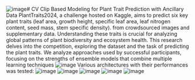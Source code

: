 ![image](https://github.com/nimrasohail/CV/assets/97934975/97668969-5c65-449d-b431-0014b605a341)# CV
Clip Based Modeling for Plant Trait Prediction with Ancillary Data
PlantTraits2024, a challenge hosted on Kaggle, aims to predict six key plant traits (leaf area, growth height, specific leaf area, leaf nitrogen content, seed mass, stem specific density). from crowdsourced images and supplementary data. Understanding these traits is crucial for analyzing global patterns of plant biodiversity and ecosystem health. This research delves into the competition, exploring the dataset and the task of predicting the plant traits. We analyze approaches used by successful participants, focusing on the strengths of ensemble models that combine multiple learning techniques
![image](https://github.com/nimrasohail/CV/assets/97934975/12e6f0c7-19d4-4d30-8b7f-fd5a1611fe88)
Various architectures with their performances was tested:
![image](https://github.com/nimrasohail/CV/assets/97934975/6b2a717b-5f50-48ce-adff-b1f5bd309434)
![image](https://github.com/nimrasohail/CV/assets/97934975/de3f5248-1ee3-4677-a2af-e21646a03bed)
![image](https://github.com/nimrasohail/CV/assets/97934975/772ad6ca-7e7b-4ebb-ae5f-efd4e1585dbb)
![image](https://github.com/nimrasohail/CV/assets/97934975/3d623cb6-6419-4ce7-90de-28b838381d18)
![image](https://github.com/nimrasohail/CV/assets/97934975/1ddf1fa4-4ced-422a-8b75-5ef8744dddb9)





